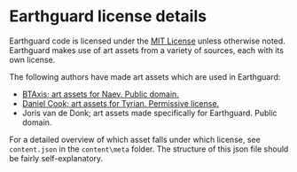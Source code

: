 # Earthguard license details

Earthguard code is licensed under the [MIT License](http://opensource.org/licenses/MIT) unless otherwise noted. Earthguard makes use of art assets from a variety of sources, each with its own license.

The following authors have made art assets which are used in Earthguard:

* [BTAxis; art assets for Naev. Public domain.](https://github.com/naev/naev/blob/master/dat/gfx/ARTWORK_LICENSE)
* [Daniel Cook; art assets for Tyrian. Permissive license.](http://www.lostgarden.com/2007/04/free-game-graphics-tyrian-ships-and.html)
* Joris van de Donk; art assets made specifically for Earthguard. Public domain.

For a detailed overview of which asset falls under which license, see `content.json` in the `content\meta` folder. The structure of this json file should be fairly self-explanatory.
